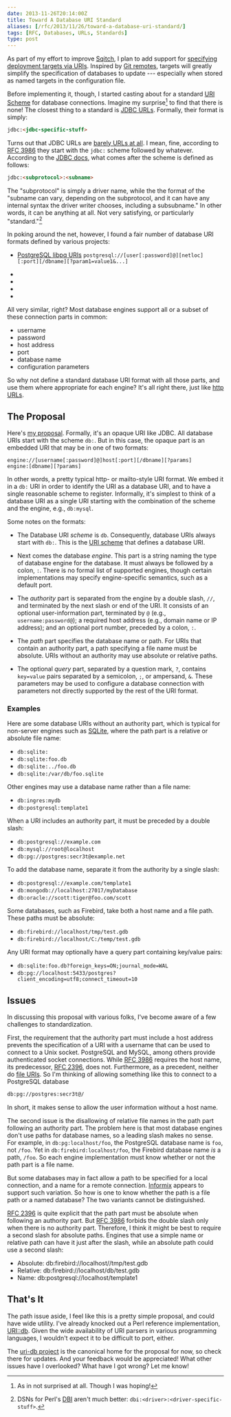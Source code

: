 ```yaml
--- 
date: 2013-11-26T20:14:00Z
title: Toward A Database URI Standard
aliases: [/rfc/2013/11/26/toward-a-database-uri-standard/]
tags: [RFC, Databases, URLs, Standards]
type: post
---
```


As part of my effort to improve [Sqitch], I plan to add support for [specifying
deployment targets via URIs]. Inspired by [Git remotes], targets will greatly
simplify the specification of databases to update --- especially when stored as
named targets in the configuration file.

Before implementing it, though, I started casting about for a standard
[URI Scheme] for database connections. Imagine my surprise[^db-uri:surprise] to
find that there is none! The closest thing to a standard is [JDBC URLs].
Formally, their format is simply:

``` html
jdbc:<jdbc-specific-stuff>
```

Turns out that JDBC URLs are [barely URLs at all]. I mean, fine, according to
[RFC 3986] they start with the `jdbc:` scheme followed by whatever. According
to the [JDBC docs], what comes after the scheme is defined as follows:

``` html
jdbc:<subprotocol>:<subname>
```

The "subprotocol" is simply a driver name, while the the format of the "subname
can vary, depending on the subprotocol, and it can have any internal syntax the
driver writer chooses, including a subsubname." In other words, it can be
anything at all. Not very satisfying, or particularly "standard."[^db-uri:dsn]

In poking around the net, however, I found a fair number of database URI
formats defined by various projects:

*   [PostgreSQL libpq URIs]
    `postgresql://[user[:password]@][netloc][:port][/dbname][?param1=value1&...]`

*   [SQLAlchemy URLs]:
    `dialect[+driver:]//[username[:password]@host[:port]/database`
  
*   [Stackato database URLs]:
    `protocol://[username[:password]@host[:port]/database_name`
  
*   [Django database URLs]:
    `ENGINE://[USER[:PASSWORD]@][HOST][:PORT]/DATABASE`

*   [Rails database URLs]:
    `adapter://[userinfo@][hostname][:port]/database`

All very similar, right? Most database engines support all or a subset of these
connection parts in common:

*   username
*   password
*   host address
*   port
*   database name
*   configuration parameters

So why not define a standard database URI format with all those parts, and use
them where appropriate for each engine? It's all right there, just like
[http URLs].

The Proposal
------------

Here's [my proposal]. Formally, it's an opaque URI like JDBC. All database URIs
start with the scheme `db:`. But in this case, the opaque part is an embedded
URI that may be in one of two formats:

``` bnf
engine://[username[:password]@]host[:port][/dbname][?params]
engine:[dbname][?params]
```

In other words, a pretty typical http- or mailto-style URI format. We embed it
in a `db:` URI in order to identify the URI as a database URI, and to have a
single reasonable scheme to register. Informally, it's simplest to think of a
database URI as a single URI starting with the combination of the scheme and
the engine, e.g., `db:mysql`.

Some notes on the formats:

*   The Database URI *scheme* is `db`. Consequently, database URIs always start
    with `db:`. This is the [URI scheme] that defines a database URI.

*   Next comes the database *engine*. This part is a string naming the type of
    database engine for the database. It must always be followed by a colon,
    `:`. There is no formal list of supported engines, though certain
    implementations may specify engine-specific semantics, such as a default
    port.

*   The *authority* part is separated from the engine by a double slash, `//`,
    and terminated by the next slash or end of the URI. It consists of an
    optional user-information part, terminated by `@` (e.g.,
    `username:password@`); a required host address (e.g., domain name or IP
    address); and an optional port number, preceded by a colon, `:`.

*   The *path* part specifies the database name or path. For URIs that contain
    an authority part, a path specifying a file name must be absolute. URIs
    without an authority may use absolute or relative paths.

*   The optional *query* part, separated by a question mark, `?`, contains
    `key=value` pairs separated by a semicolon, `;`, or ampersand, `&`. These
    parameters may be used to configure a database connection with parameters
    not directly supported by the rest of the URI format.

### Examples ###

Here are some database URIs without an authority part, which is typical for
non-server engines such as [SQLite], where the path part is a relative or
absolute file name:

*   `db:sqlite:`
*   `db:sqlite:foo.db`
*   `db:sqlite:../foo.db`
*   `db:sqlite:/var/db/foo.sqlite`

Other engines may use a database name rather than a file name:

*   `db:ingres:mydb`
*   `db:postgresql:template1`

When a URI includes an authority part, it must be preceded by a double slash:

*   `db:postgresql://example.com`
*   `db:mysql://root@localhost`
*   `db:pg://postgres:secr3t@example.net`

To add the database name, separate it from the authority by a single slash:

*   `db:postgresql://example.com/template1`
*   `db:mongodb://localhost:27017/myDatabase`
*   `db:oracle://scott:tiger@foo.com/scott`

Some databases, such as Firebird, take both a host name and a file path.
These paths must be absolute:

*   `db:firebird://localhost/tmp/test.gdb`
*   `db:firebird://localhost/C:/temp/test.gdb`

Any URI format may optionally have a query part containing key/value pairs:

*   `db:sqlite:foo.db?foreign_keys=ON;journal_mode=WAL`
*   `db:pg://localhost:5433/postgres?client_encoding=utf8;connect_timeout=10`

Issues
------

In discussing this proposal with various folks, I've become aware of a few
challenges to standardization.

First, the requirement that the authority part must include a host address
prevents the specification of a URI with a username that can be used to connect
to a Unix socket. PostgreSQL and MySQL, among others provide authenticated
socket connections. While [RFC 3986] requires the host name, its predecessor,
[RFC 2396], does not. Furthermore, as a precedent, neither do [file URIs]. So
I'm thinking of allowing something like this to connect to a PostgreSQL database

``` html
db:pg://postgres:secr3t@/
```

In short, it makes sense to allow the user information without a host name.

The second issue is the disallowing of relative file names in the path part
following an authority part. The problem here is that most database engines
don't use paths for database names, so a leading slash makes no sense. For
example, in `db:pg:localhost/foo`, the PostgreSQL database name is `foo`, not
`/foo`. Yet in `db:firebird:localhost/foo`, the Firebird database name *is* a
path, `/foo`. So each engine implementation must know whether or not the path
part is a file name.

But some databases may in fact allow a path to be specified for a local
connection, and a name for a remote connection. [Informix] appears to support
such variation. So how is one to know whether the path is a file path or a
named database? The two variants cannot be distinguished.

[RFC 2396] is quite explicit that the path part must be absolute when following
an authority part. But [RFC 3986] forbids the double slash only when there is
no authority part. Therefore, I think it might be best to require a second
slash for absolute paths. Engines that use a simple name or relative path can
have it just after the slash, while an absolute path could use a second slash:

*   Absolute: db:firebird://localhost//tmp/test.gdb
*   Relative: db:firebird://localhost/db/test.gdb
*   Name: db:postgresql://localhost/template1

That's It
---------

The path issue aside, I feel like this is a pretty simple proposal, and could
have wide utility. I've already knocked out a Perl reference implementation,
[URI::db]. Given the wide availability of URI parsers in various programming
languages, I wouldn't expect it to be difficult to port, either.

The [uri-db project] is the canonical home for the proposal for now, so check
there for updates. And your feedback would be appreciated! What other issues
have I overlooked? What have I got wrong? Let me know!

  [^db-uri:surprise]: As in not surprised at all. Though I was hoping!
  [^db-uri:dsn]: DSNs for Perl's [DBI] aren't much better:
    `dbi:<driver>:<driver-specific-stuff>`.

  [Sqitch]: https://sqitch.org/ "Sane database change management"
  [specifying deployment targets via URIs]:
    https://github.com/theory/sqitch/issues/100
    "Issue #100: “Add target command to configure target databases”"
  [Git remotes]: http://git-scm.com/book/en/Git-Basics-Working-with-Remotes
    "Git Basics - Working with Remotes"
  [URI Scheme]: http://en.wikipedia.org/wiki/URI_scheme "Wikipedia: “URI Scheme”"
  [JDBC URLs]: http://www.jguru.com/faq/view.jsp?EID=690 "jGuru: “What is a database URL?”"
  [barely URLs at all]:
    https://groups.google.com/forum/#!topic/comp.lang.java.programmer/twkIYNaDS64
    "comp.lang.java.programmer: ”JDBC URLs ...not really URLs?“"
  [RFC 3986]: http://www.ietf.org/rfc/rfc3986.txt
    "Uniform Resource Identifier (URI): Generic Syntax"
  [RFC 2396]: http://www.ietf.org/rfc/rfc3986.txt
    "Uniform Resource Identifiers (URI): Generic Syntax"
  [JDBC docs]:
    http://docs.oracle.com/javase/6/docs/technotes/guides/jdbc/getstart/connection.html#997649
    "Getting Started with the JDBC API: “JDBC URLs”" 
  [PostgreSQL libpq URIs]:
    https://www.postgresql.org/docs/9.3/static/libpq-connect.html#LIBPQ-CONNSTRING
    "PostgreSQL Documentation: “Connection Strings”"
  [SQLAlchemy URLs]:
    http://docs.sqlalchemy.org/en/rel_0_9/core/engines.html#database-urls
    "SQLAlchemy Documentation: “Database Urls”"
  [Stackato database URLs]:
    http://docs.stackato.com/3.0/user/services/data-services.html#database-url
    "Stackato Documentation: “DATABASE_URL”"
  [Django database URLs]: https://github.com/kennethreitz/dj-database-url
    "DJ-Database-URL on GitHub"
  [Rails database URLs]: https://github.com/glenngillen/rails-database-url
    "rails-database-url on GitHub"
  [http URLs]: https://datatracker.ietf.org/doc/html/rfc2616#page-19 "RFC 2616: “http URL”"
  [my proposal]: https://github.com/theory/uri-db "Database URI on GitHub"
  [URI scheme]: http://en.wikipedia.org/wiki/URI_scheme "Wikipedia: “URI scheme”"
  [SQLite]: https://sqlite.org/ "SQLite Home Page"
  [file URIs]: http://en.wikipedia.org/wiki/File_URI_scheme#Examples
    "Wikipedia: “File URI Scheme: Examples”"
  [Informix]: https://metacpan.org/pod/DBD::Informix#INFORMIX-CONNECTION-SEMANTICS
    "MetaCPAN: “Informix Connection Semantics”"
  [URI::db]: https://github.com/theory/uri-db/blob/master/lib/URI/db.pm
   "URI::db on GitHub"
  [uri-db project]: https://github.com/theory/uri-db/ "uri-db on GitHub"
  [DBI]: https://metacpan.org/module/DBI "MetaCPAN: DBI"
